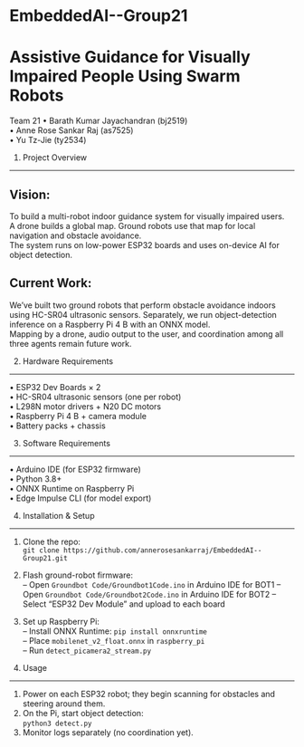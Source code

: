 # EmbeddedAI--Group21
Assistive Guidance for Visually Impaired People Using Swarm Robots
=================================================================

Team 21
• Barath Kumar Jayachandran (bj2519)  
• Anne Rose Sankar Raj (as7525)  
• Yu Tz-Jie (ty2534)  

1. Project Overview
-------------------
Vision:
-------
To build a multi-robot indoor guidance system for visually impaired users.  
A drone builds a global map. Ground robots use that map for local navigation and obstacle avoidance.  
The system runs on low-power ESP32 boards and uses on-device AI for object detection.

Current Work:
-------------
We’ve built two ground robots that perform obstacle avoidance indoors using HC-SR04 ultrasonic sensors. Separately, we run object-detection inference on a Raspberry Pi 4 B with an ONNX model.  
Mapping by a drone, audio output to the user, and coordination among all three agents remain future work.

2. Hardware Requirements
------------------------
• ESP32 Dev Boards × 2  
• HC-SR04 ultrasonic sensors (one per robot)  
• L298N motor drivers + N20 DC motors  
• Raspberry Pi 4 B + camera module  
• Battery packs + chassis  

3. Software Requirements
------------------------
• Arduino IDE (for ESP32 firmware)  
• Python 3.8+  
• ONNX Runtime on Raspberry Pi  
• Edge Impulse CLI (for model export)  

4. Installation & Setup
-----------------------
1. Clone the repo:  
   `git clone https://github.com/annerosesankarraj/EmbeddedAI--Group21.git`  
2. Flash ground-robot firmware:  
   – Open `Groundbot Code/Groundbot1Code.ino` in Arduino IDE for BOT1
   – Open `Groundbot Code/Groundbot2Code.ino` in Arduino IDE for BOT2
   – Select “ESP32 Dev Module” and upload to each board  
4. Set up Raspberry Pi:  
   – Install ONNX Runtime: `pip install onnxruntime`  
   – Place `mobilenet_v2_float.onnx` in `raspberry_pi`  
   – Run `detect_picamera2_stream.py`

5. Usage
--------
1. Power on each ESP32 robot; they begin scanning for obstacles and steering around them.  
2. On the Pi, start object detection:  
   `python3 detect.py`  
3. Monitor logs separately (no coordination yet).
